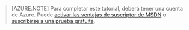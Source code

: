 
> [AZURE.NOTE]
> Para completar este tutorial, deberá tener una cuenta de Azure. Puede <a href="/es-es/pricing/member-offers/msdn-benefits-details/" target="_blank">activar las ventajas de suscriptor de MSDN</a> o <a href="/es-es/pricing/free-trial/" target="_blank">suscribirse a una prueba gratuita</a>.

<!--HONumber=45--> 
